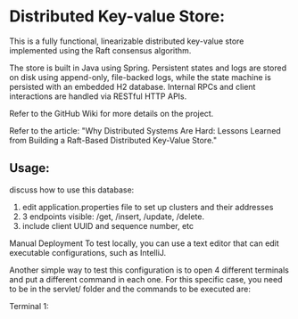 # Distributed Key-value Store:
This is a fully functional, linearizable distributed key-value store implemented using the Raft consensus algorithm.

The store is built in Java using Spring. Persistent states and logs are stored on disk using append-only, file-backed logs, while the state machine is persisted with an embedded H2 database. Internal RPCs and client interactions are handled via RESTful HTTP APIs.

Refer to the GitHub Wiki for more details on the project.

Refer to the article: "Why Distributed Systems Are Hard: Lessons Learned from Building a Raft-Based Distributed Key-Value Store."
## Usage:

discuss how to use this database:
1. edit application.properties file to set up clusters and their addresses
2. 3 endpoints visible: /get, /insert, /update, /delete.
3. include client UUID and sequence number, etc

Manual Deployment
To test locally, you can use a text editor that can edit executable configurations, such as IntelliJ.

Another simple way to test this configuration is to open 4 different terminals and put a different command in each one. For this specific case, you need to be in the servlet/ folder and the commands to be executed are:

Terminal 1:
